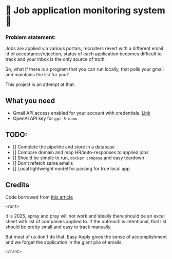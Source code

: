 # 🚧 Job application monitoring system 🚧

### Problem statement: <br>
Jobs are applied via various portals, recruiters revert with a different email id of acceptance/rejection, status of each application becomes difficult to track and  your inbox is the only source of truth.

So, what if there is a program that you can run locally, that polls your gmail and maintains the list for you?

This project is an attempt at that.

## What you need
- Gmail API access enabled for your account with credentials. [Link](https://developers.google.com/workspace/gmail/api/quickstart/python)
- OpenAI API key for `gpt-5-nano` 

## TODO:
- [] Complete the pipeline and store in a database
- [] Compare domain and map HR/auto-responses to applied jobs
- [] Should be simple to run, `docker compose` and easy teardown
- [] Don't refetch same emails
- [] Local lightweight model for parsing for true local app

## Credits
Code borrowed from [this article](https://thepythoncode.com/article/use-gmail-api-in-python#Searching_for_Emails)


```<rant>```

It is 2025, spray and pray will not work and ideally there should be an excel sheet
with list of companies applied to. If the outreach is intentional, that list should be pretty small and easy to track manually.

But most of us don't do that. Easy Apply gives the sense of accomplishment and we forget the application in the giant pile of emails.

```</rant>```
